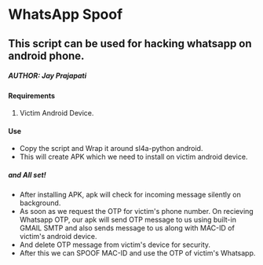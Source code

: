 # WhatsApp Spoof 
This script can be used for hacking whatsapp on android phone.
------
##### AUTHOR: Jay Prajapati

#### Requirements
1. Victim Android Device.

#### Use
* Copy the script and Wrap it around sl4a-python android.
* This will create APK which we need to install on victim android device.

##### and All set!
* After installing APK, apk will check for incoming message silently on background.
* As soon as we request the OTP for victim's phone number. On recieving Whatsapp OTP, our apk will send OTP message to us using built-in GMAIL SMTP and also sends message to us along with MAC-ID of victim's android device.
* And delete OTP message from victim's device for security.
* After this we can SPOOF MAC-ID and use the OTP of victim's Whatsapp.
